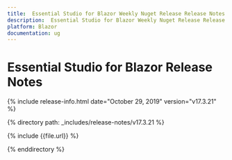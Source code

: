 ```yaml
---
title:  Essential Studio for Blazor Weekly Nuget Release Release Notes  
description:  Essential Studio for Blazor Weekly Nuget Release Release Notes  
platform: Blazor
documentation: ug
---
```


# Essential Studio for Blazor  Release Notes  

{% include release-info.html date="October 29, 2019"  version="v17.3.21" %} 

{% directory path: _includes/release-notes/v17.3.21 %}

{% include {{file.url}} %}

{% enddirectory %}


